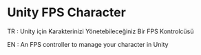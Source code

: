# Unity FPS Character


TR : Unity için Karakterinizi Yönetebileceğiniz Bir FPS Kontrolcüsü    

EN : An FPS controller to manage your character in Unity
